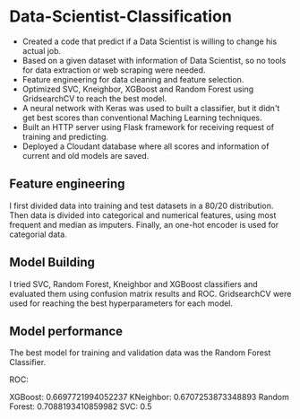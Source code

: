 # Data-Scientist-Classification
* Created a code that predict if a Data Scientist is willing to change his actual job.
* Based on a given dataset with information of Data Scientist, so no tools for data extraction or web scraping were needed.
* Feature engineering for data cleaning and feature selection.
* Optimized SVC, Kneighbor, XGBoost and Random Forest using GridsearchCV to reach the best model. 
* A neural network with Keras was used to built a classifier, but it didn't get best scores than conventional Maching Learning techniques.
* Built an HTTP server using Flask framework for receiving request of training and predicting. 
* Deployed a Cloudant database where all scores and information of current and old models are saved. 

## Feature engineering
I first divided data into training and test datasets in a 80/20 distribution. Then data is divided into categorical and numerical features, using most frequent and median as imputers. Finally, an one-hot encoder is used for categorial data.

## Model Building 

I tried SVC, Random Forest, Kneighbor and XGBoost classifiers and evaluated them using confusion matrix results and ROC. GridsearchCV were used for reaching the best hyperparameters for each model.  

## Model performance
The best model for training and validation data was the Random Forest Classifier.

ROC:

XGBoost: 0.6697721994052237
KNeighbor: 0.6707253873348893
Random Forest: 0.7088193410859982
SVC: 0.5
